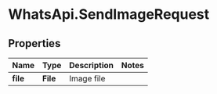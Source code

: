 # WhatsApi.SendImageRequest

## Properties

Name | Type | Description | Notes
------------ | ------------- | ------------- | -------------
**file** | **File** | Image file | 


